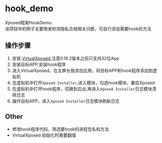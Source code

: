 # hook_demo

Xposed框架HookDemo.   
该项目中的例子主要用来检测隐私合规相关问题，可自行添加需要hook的方法


## 操作步骤
1. 安装 [VirtualXposed](https://github.com/android-hacker/VirtualXposed/blob/vxp/CHINESE.md),注意0.18.2版本之前只支持32位App
2. 安装目标APP,安装hook程序
3. 进入VirtualXposed，在主屏长按添加应用，将目标APP和hook程序添加到虚拟机
4. 在虚拟机中打开`Xposed Installer`,进入模块，勾选hook模块，重启Xposed
5. 在虚拟机中打开hook程序，切换到后台,再进入`Xposed Installer`日志模块清除日志
6. 操作目标APP，进入`Xposed Installer`日志模块刷新日志

    
    
## Other
  - 修改hook程序代码，筛选要hook的进程包名和方法
  - VirtualXposed 初始化时需要翻墙
